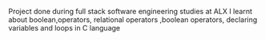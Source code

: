 Project done during full stack software engineering studies at ALX 
I learnt about boolean,operators, relational operators ,boolean operators, declaring variables and loops in C language
